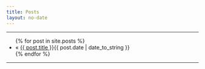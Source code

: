 ```yaml
---
title: Posts
layout: no-date
---
```


-----

<ul class="posts">
{% for post in site.posts %}
  <li>&laquo; <a href="{{ post.url }}">{{ post.title }}</a><span>{{ post.date | date_to_string }}</span></li>
{% endfor %}
</ul>

-----